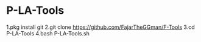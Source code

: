 # P-LA-Tools
1.pkg install git
2.git clone https://github.com/FajarTheGGman/F-Tools
3.cd P-LA-Tools
4.bash P-LA-Tools.sh
